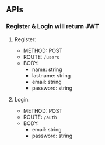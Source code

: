 ## APIs

### Register & Login will return JWT

1. Register:

   - METHOD: POST
   - ROUTE: `/users`
   - BODY:
     - name: string
     - lastname: string
     - email: string
     - password: string

2. Login:

   - METHOD: POST
   - ROUTE: `/auth`
   - BODY:
     - email: string
     - password: string
